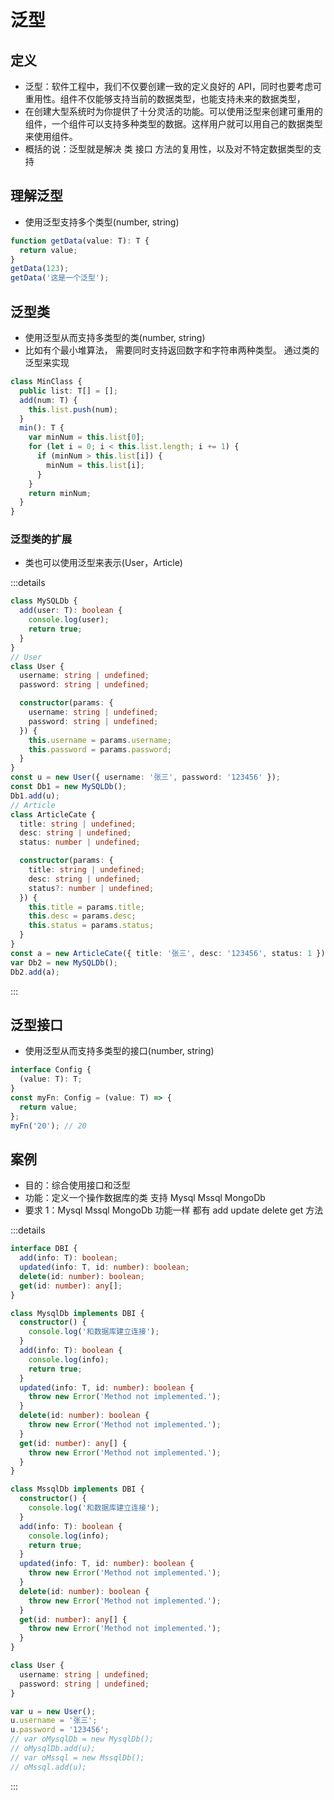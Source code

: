 # 泛型

## 定义

- 泛型：软件工程中，我们不仅要创建一致的定义良好的 API，同时也要考虑可重用性。组件不仅能够支持当前的数据类型，也能支持未来的数据类型，
- 在创建大型系统时为你提供了十分灵活的功能。可以使用泛型来创建可重用的组件，一个组件可以支持多种类型的数据。这样用户就可以用自己的数据类型来使用组件。
- 概括的说：泛型就是解决 类 接口 方法的复用性，以及对不特定数据类型的支持

## 理解泛型

- 使用泛型支持多个类型(number, string)

```ts
function getData(value: T): T {
  return value;
}
getData(123);
getData('这是一个泛型');
```

## 泛型类

- 使用泛型从而支持多类型的类(number, string)
- 比如有个最小堆算法， 需要同时支持返回数字和字符串两种类型。 通过类的泛型来实现

```ts
class MinClass {
  public list: T[] = [];
  add(num: T) {
    this.list.push(num);
  }
  min(): T {
    var minNum = this.list[0];
    for (let i = 0; i < this.list.length; i += 1) {
      if (minNum > this.list[i]) {
        minNum = this.list[i];
      }
    }
    return minNum;
  }
}
```

### 泛型类的扩展

- 类也可以使用泛型来表示(User，Article)

:::details

```ts
class MySQLDb {
  add(user: T): boolean {
    console.log(user);
    return true;
  }
}
// User
class User {
  username: string | undefined;
  password: string | undefined;

  constructor(params: {
    username: string | undefined;
    password: string | undefined;
  }) {
    this.username = params.username;
    this.password = params.password;
  }
}
const u = new User({ username: '张三', password: '123456' });
const Db1 = new MySQLDb();
Db1.add(u);
// Article
class ArticleCate {
  title: string | undefined;
  desc: string | undefined;
  status: number | undefined;

  constructor(params: {
    title: string | undefined;
    desc: string | undefined;
    status?: number | undefined;
  }) {
    this.title = params.title;
    this.desc = params.desc;
    this.status = params.status;
  }
}
const a = new ArticleCate({ title: '张三', desc: '123456', status: 1 });
var Db2 = new MySQLDb();
Db2.add(a);
```

:::

## 泛型接口

- 使用泛型从而支持多类型的接口(number, string)

```ts
interface Config {
  (value: T): T;
}
const myFn: Config = (value: T) => {
  return value;
};
myFn('20'); // 20
```

## 案例

- 目的：综合使用接口和泛型
- 功能：定义一个操作数据库的类 支持 Mysql Mssql MongoDb
- 要求 1：Mysql Mssql MongoDb 功能一样 都有 add update delete get 方法

:::details

```ts
interface DBI {
  add(info: T): boolean;
  updated(info: T, id: number): boolean;
  delete(id: number): boolean;
  get(id: number): any[];
}

class MysqlDb implements DBI {
  constructor() {
    console.log('和数据库建立连接');
  }
  add(info: T): boolean {
    console.log(info);
    return true;
  }
  updated(info: T, id: number): boolean {
    throw new Error('Method not implemented.');
  }
  delete(id: number): boolean {
    throw new Error('Method not implemented.');
  }
  get(id: number): any[] {
    throw new Error('Method not implemented.');
  }
}

class MssqlDb implements DBI {
  constructor() {
    console.log('和数据库建立连接');
  }
  add(info: T): boolean {
    console.log(info);
    return true;
  }
  updated(info: T, id: number): boolean {
    throw new Error('Method not implemented.');
  }
  delete(id: number): boolean {
    throw new Error('Method not implemented.');
  }
  get(id: number): any[] {
    throw new Error('Method not implemented.');
  }
}

class User {
  username: string | undefined;
  password: string | undefined;
}

var u = new User();
u.username = '张三';
u.password = '123456';
// var oMysqlDb = new MysqlDb();
// oMysqlDb.add(u);
// var oMssql = new MssqlDb();
// oMssql.add(u);
```

:::
